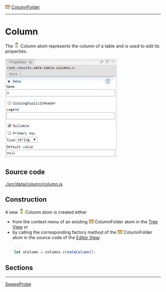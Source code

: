 ![](../../../../icons/columnFolder.png) [ColumnFolder](./columnFolder.md)

----

# Column

The ![](../../../../icons/column.png) Column atom represents the column of a table and is used to edit its properties.   

![](../../../images/column.png)


## Source code

[./src/data/column/column.js](../../../src/data/column/column.js)

## Construction

A new ![](../../../../icons/column.png) Column atom is created either 

* from the context menu of an existing ![](../../../../icons/columnFolder.png) ColumnFolder atom in the [Tree View](../../views/treeView.md) or 
* by calling the corresponding factory method of the ![](../../../../icons/columnFolder.png) ColumnFolder atom in the source code of the [Editor View](../../views/editorView.md):

```javascript
    ...
    let xColumn = columns.createColumn();	     
```

## Sections



----
[SweepProbe](../../result/probe/sweepProbe.md)
